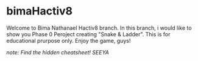 # bimaHactiv8

<a style="text-align: center">
Welcome to Bima Nathanael Hactiv8 branch. In this branch, i would like to show you Phase 0 Peroject creating "Snake & Ladder". This is for educational prurpose only. Enjoy the game, guys!
</a>

<i>note: Find the hidden cheatsheet! SEEYA</i>


